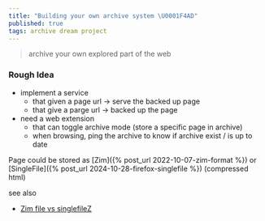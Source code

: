 ```yaml
---
title: "Building your own archive system \U0001F4AD"
published: true
tags: archive dream project
---
```

> archive your own explored part of the web

### Rough Idea
- implement a service
	- that given a page url -> serve the backed up page
    - that give a parge url -> backed up the page
- need a web extension
	- that can toggle archive mode (store a specific page in archive)
    - when browsing, ping the archive to know if archive exist / is up to date

Page could be stored as [Zim]({% post_url 2022-10-07-zim-format %}) or [SingleFile]({% post_url 2024-10-28-firefox-singlefile %}) (compressed html)

see also
- [Zim file vs singlefileZ](https://chatgpt.com/share/68a0407f-0e40-800d-95d9-3b5157ac37fd)